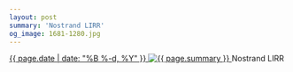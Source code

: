 ```yaml
---
layout: post
summary: 'Nostrand LIRR'
og_image: 1681-1280.jpg
---
```


<p>
 <time>
  <a href="/1681">
   {{ page.date | date: "%B %-d, %Y" }}
  </a>
 </time>
 <a href="/1681">
  <img alt="{{ page.summary }}" data-taken="10/1/2022" sizes="(min-width: 700px) 50vw, calc(100vw - 2rem)" src="{{ site.assets_url }}/1681-640.jpg" srcset="{{ site.assets_url }}/1681-320.jpg 320w, {{ site.assets_url }}/1681-640.jpg 640w, {{ site.assets_url }}/1681-960.jpg 960w, {{ site.assets_url }}/1681-1280.jpg 1280w"/>
 </a>
 <span>
  Nostrand LIRR
 </span>
</p>
